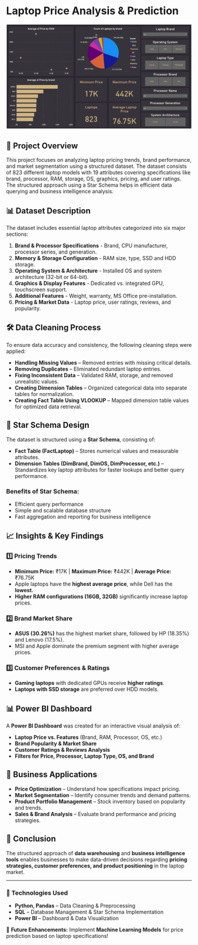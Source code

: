# Laptop Price Analysis & Prediction

![Laptop Price Analysis](https://github.com/shloktilokani/LaptopFeatureAnalysisStarSchema/blob/main/Res/Recording%202025-02-17%20003235.gif)

## 📌 Project Overview
This project focuses on analyzing laptop pricing trends, brand performance, and market segmentation using a structured dataset. The dataset consists of 823 different laptop models with 19 attributes covering specifications like brand, processor, RAM, storage, OS, graphics, pricing, and user ratings. The structured approach using a Star Schema helps in efficient data querying and business intelligence analysis.

## 📊 Dataset Description
The dataset includes essential laptop attributes categorized into six major sections:

1. **Brand & Processor Specifications** - Brand, CPU manufacturer, processor series, and generation.
2. **Memory & Storage Configuration** - RAM size, type, SSD and HDD storage.
3. **Operating System & Architecture** - Installed OS and system architecture (32-bit or 64-bit).
4. **Graphics & Display Features** - Dedicated vs. integrated GPU, touchscreen support.
5. **Additional Features** - Weight, warranty, MS Office pre-installation.
6. **Pricing & Market Data** - Laptop price, user ratings, reviews, and popularity.

## 🛠 Data Cleaning Process
To ensure data accuracy and consistency, the following cleaning steps were applied:

- **Handling Missing Values** – Removed entries with missing critical details.
- **Removing Duplicates** – Eliminated redundant laptop entries.
- **Fixing Inconsistent Data** – Validated RAM, storage, and removed unrealistic values.
- **Creating Dimension Tables** – Organized categorical data into separate tables for normalization.
- **Creating Fact Table Using VLOOKUP** – Mapped dimension table values for optimized data retrieval.

## 🔗 Star Schema Design
The dataset is structured using a **Star Schema**, consisting of:
- **Fact Table (FactLaptop)** – Stores numerical values and measurable attributes.
- **Dimension Tables (DimBrand, DimOS, DimProcessor, etc.)** – Standardizes key laptop attributes for faster lookups and better query performance.

### **Benefits of Star Schema:**
- Efficient query performance  
- Simple and scalable database structure  
- Fast aggregation and reporting for business intelligence  

## 📈 Insights & Key Findings
### 1️⃣ **Pricing Trends**
- **Minimum Price:** ₹17K | **Maximum Price:** ₹442K | **Average Price:** ₹76.75K
- Apple laptops have the **highest average price**, while Dell has the **lowest.**
- **Higher RAM configurations (16GB, 32GB)** significantly increase laptop prices.

### 2️⃣ **Brand Market Share**
- **ASUS (30.26%)** has the highest market share, followed by HP (18.35%) and Lenovo (17.5%).
- MSI and Apple dominate the premium segment with higher average prices.

### 3️⃣ **Customer Preferences & Ratings**
- **Gaming laptops** with dedicated GPUs receive **higher ratings**.
- **Laptops with SSD storage** are preferred over HDD models.

## 📊 Power BI Dashboard
A **Power BI Dashboard** was created for an interactive visual analysis of:
- **Laptop Price vs. Features** (Brand, RAM, Processor, OS, etc.)
- **Brand Popularity & Market Share**
- **Customer Ratings & Reviews Analysis**
- **Filters for Price, Processor, Laptop Type, OS, and Brand**

## 📌 Business Applications
- **Price Optimization** – Understand how specifications impact pricing.  
- **Market Segmentation** – Identify consumer trends and demand patterns.  
- **Product Portfolio Management** – Stock inventory based on popularity and trends.  
- **Sales & Brand Analysis** – Evaluate brand performance and pricing strategies.  

## 🎯 Conclusion
The structured approach of **data warehousing** and **business intelligence tools** enables businesses to make data-driven decisions regarding **pricing strategies, customer preferences, and product positioning** in the laptop market.

---
### 🚀 Technologies Used
- **Python, Pandas** – Data Cleaning & Preprocessing  
- **SQL** – Database Management & Star Schema Implementation  
- **Power BI** – Dashboard & Data Visualization  

📢 **Future Enhancements:** Implement **Machine Learning Models** for price prediction based on laptop specifications!
